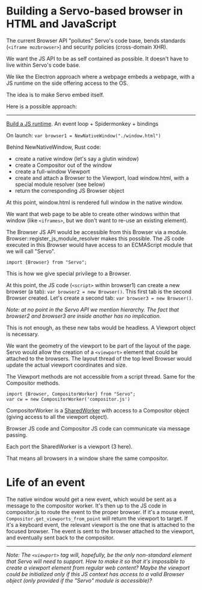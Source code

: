 # Building a Servo-based browser in HTML and JavaScript

The current Browser API "pollutes" Servo's code base, bends standards
(`<iframe mozbrowser>`) and security policies (cross-domain XHR).

We want the JS API to be as self contained as possible. It doesn't have to live within Servo's code base.

We like the Electron approach where a webpage embeds a webpage, with a JS runtime on the side offering access to the OS.

The idea is to make Servo embed itself.

Here is a possible approach:

___

[Build a JS runtime](https://github.com/servo/servo/issues/7379).
An event loop + Spidermonkey + bindings

On launch: `var browser1 = NewNativeWindow("./window.html")`

Behind NewNativeWindow, Rust code:
- create a native window (let's say a glutin window)
- create a Compositor out of the window
- create a full-window Viewport
- create and attach a Browser to the Viewport, load window.html, with a special module resolver (see below)
- return the corresponding JS Browser object

At this point, window.html is rendered full window in the native window.

We want that web page to be able to create other windows within
that window (like `<iframes>`, but we don't want to re-use an existing element).

The Browser JS API would be accessible from this Browser via a module.
Browser::register_js_module_resolver makes this possible.
The JS code executed in this Browser would have access to an ECMAScript module that we will call "Servo".

`import {Browser} from "Servo";`

This is how we give special privilege to a Browser.

At this point, the JS code (`<script>` within browser1) can create a new browser (a tab): `var browser2 = new Browser()`.
This first tab is the second Browser created. Let's create a second tab: `var browser3 = new Browser()`.

*Note: at no point in the Servo API we mention hierarchy. The fact that browser2 and browser3
are inside another has no implication.*

This is not enough, as these new tabs would be headless. A Viewport object is necessary.

We want the geometry of the viewport to be part of the layout of the page.
Servo would allow the creation of a `<viewport>` element that could be attached
to the browsers. The layout thread of the top level Browser would update the
actual viewport coordinates and size.

The Viewport methods are not accessible from a script thread.
Same for the Compositor methods.

```
import {Browser, CompositorWorker} from "Servo";
var cw = new CompositorWorker('compositor.js')
```

CompositorWorker is a [SharedWorker](https://html.spec.whatwg.org/multipage/workers.html#sharedworker)
with access to a Compositor object (giving access to all the viewport object).

Browser JS code and Compositor JS code can communicate via message passing.

Each port the SharedWorker is a viewport (3 here).

That means all browsers in a window share the same compositor.

# Life of an event

The native window would get a new event, which would be sent as a message to the compositor
worker. It's then up to the JS code in compositor.js to route the event to the proper browser.
If it's a mouse event, `Compositor.get_viewports_from_point` will return the viewport to target.
If it's a keyboard event, the relevant viewport is the one that is attached to the focused browser.
The event is sent to the browser attached to the viewport, and eventually sent back to the
compositor.

___

*Note: The `<viewport>` tag will, hopefully, be the only non-standard element
that Servo will need to support. How to make it so that it's impossible to
create a viewport element from regular web content? Maybe the viewport could
be initialized only if this JS context has access to a valid Browser object
(only provided if the "Servo" module is accessible)?*

